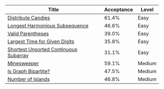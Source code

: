 | Title                                                                                                        | Acceptance   | Level   |
|--------------------------------------------------------------------------------------------------------------|--------------|---------|
| [Distribute Candies](https://leetcode.com/problems/distribute-candies)                                       | 61.4%        | Easy    |
| [Longest Harmonious Subsequence](https://leetcode.com/problems/longest-harmonious-subsequence)               | 46.6%        | Easy    |
| [Valid Parentheses](https://leetcode.com/problems/valid-parentheses)                                         | 39.0%        | Easy    |
| [Largest Time for Given Digits](https://leetcode.com/problems/largest-time-for-given-digits)                 | 35.8%        | Easy    |
| [Shortest Unsorted Continuous Subarray](https://leetcode.com/problems/shortest-unsorted-continuous-subarray) | 31.1%        | Easy    |
| [Minesweeper](https://leetcode.com/problems/minesweeper)                                                     | 59.1%        | Medium  |
| [Is Graph Bipartite?](https://leetcode.com/problems/is-graph-bipartite)                                      | 47.5%        | Medium  |
| [Number of Islands](https://leetcode.com/problems/number-of-islands)                                         | 46.8%        | Medium  |